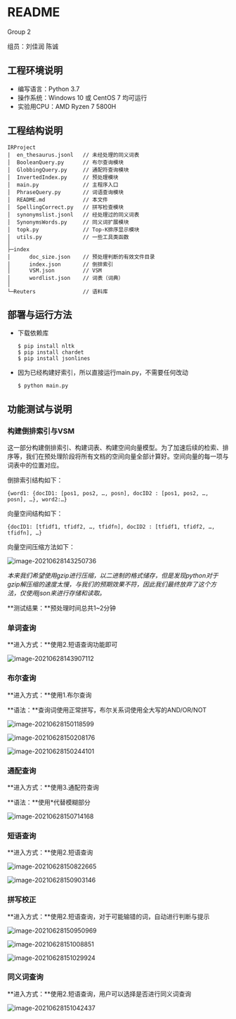 # README

Group 2

组员：刘佳润 陈诚

## 工程环境说明

* 编写语言：Python 3.7
* 操作系统：Windows 10 或 CentOS 7 均可运行
* 实验用CPU：AMD Ryzen 7 5800H

## 工程结构说明

```
IRProject
|  en_thesaurus.jsonl	// 未经处理的同义词表
│  BooleanQuery.py		// 布尔查询模块
│  GlobbingQuery.py		// 通配符查询模块
│  InvertedIndex.py		// 预处理模块
│  main.py				// 主程序入口
│  PhraseQuery.py		// 词语查询模块
│  README.md			// 本文件
│  SpellingCorrect.py	// 拼写检查模块
│  synonymslist.jsonl	// 经处理过的同义词表
│  SynonymsWords.py		// 同义词扩展模块
│  topk.py				// Top-K排序显示模块
│  utils.py				// 一些工具类函数
│  
├─index
│      doc_size.json	// 预处理判断的有效文件目录
│      index.json		// 倒排索引
│      VSM.json			// VSM
│      wordlist.json	// 词表（词典）
│      
└─Reuters				// 语料库
```

## 部署与运行方法

* 下载依赖库

  ```
  $ pip install nltk
  $ pip install chardet
  $ pip install jsonlines
  ```

* 因为已经构建好索引，所以直接运行main.py，不需要任何改动

  ```
  $ python main.py
  ```

## 功能测试与说明

### 构建倒排索引与VSM

这一部分构建倒排索引、构建词表、构建空间向量模型。为了加速后续的检索、排序等，我们在预处理阶段将所有文档的空间向量全部计算好。空间向量的每一项与词表中的位置对应。

倒排索引结构如下：

```
{word1: {docID1: [pos1, pos2, …, posn], docID2 : [pos1, pos2, …, posn], …}, word2:…}
```

向量空间结构如下：

```
{docID1: [tfidf1, tfidf2, …, tfidfn], docID2 : [tfidf1, tfidf2, …, tfidfn], …}
```

向量空间压缩方法如下：

![image-20210628143250736](https://ruin-typora.oss-cn-beijing.aliyuncs.com/image-20210628143250736.png)

*本来我们希望使用gzip进行压缩，以二进制的格式储存，但是发现python对于gzip解压缩的速度太慢，与我们的预期效果不符，因此我们最终放弃了这个方法，仅使用json来进行存储和读取。*

**测试结果：**预处理时间总共1~2分钟

### 单词查询

**进入方式：**使用2.短语查询功能即可

![image-20210628143907112](https://ruin-typora.oss-cn-beijing.aliyuncs.com/image-20210628143907112.png)

### 布尔查询

**进入方式：**使用1.布尔查询

**语法：**查询词使用正常拼写，布尔关系词使用全大写的AND/OR/NOT

![image-20210628150118599](https://ruin-typora.oss-cn-beijing.aliyuncs.com/image-20210628150118599.png)

![image-20210628150208176](https://ruin-typora.oss-cn-beijing.aliyuncs.com/image-20210628150208176.png)

![image-20210628150244101](https://ruin-typora.oss-cn-beijing.aliyuncs.com/image-20210628150244101.png)

### 通配查询

**进入方式：**使用3.通配符查询

**语法：**使用*代替模糊部分

![image-20210628150714168](https://ruin-typora.oss-cn-beijing.aliyuncs.com/image-20210628150714168.png)

### 短语查询

**进入方式：**使用2.短语查询

![image-20210628150822665](https://ruin-typora.oss-cn-beijing.aliyuncs.com/image-20210628150822665.png)

![image-20210628150903146](https://ruin-typora.oss-cn-beijing.aliyuncs.com/image-20210628150903146.png)

### 拼写校正

**进入方式：**使用2.短语查询，对于可能输错的词，自动进行判断与提示

![image-20210628150950969](https://ruin-typora.oss-cn-beijing.aliyuncs.com/image-20210628150950969.png)

![image-20210628151008851](https://ruin-typora.oss-cn-beijing.aliyuncs.com/image-20210628151008851.png)

![image-20210628151029924](https://ruin-typora.oss-cn-beijing.aliyuncs.com/image-20210628151029924.png)

### 同义词查询

**进入方式：**使用2.短语查询，用户可以选择是否进行同义词查询

![image-20210628151042437](https://ruin-typora.oss-cn-beijing.aliyuncs.com/image-20210628151042437.png)
